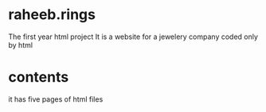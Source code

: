 # raheeb.rings

The first year html project 
It is a website for a jewelery company coded only by html 

# contents

it has five pages of html files 

